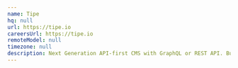 ```yaml
---
name: Tipe
hq: null
url: https://tipe.io
careersUrl: https://tipe.io
remoteModel: null
timezone: null
description: Next Generation API-first CMS with GraphQL or REST API. Built with Nuxt.js, Serverless, AWS. 25% remote.
---
```

